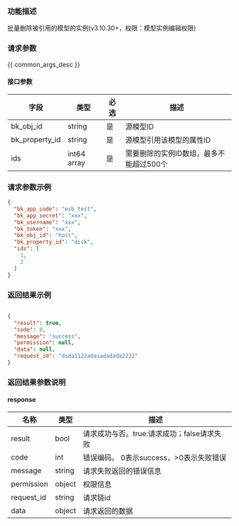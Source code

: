 ### 功能描述

批量删除被引用的模型的实例(v3.10.30+，权限：模型实例编辑权限)

### 请求参数

{{ common_args_desc }}

#### 接口参数

| 字段             | 类型          | 必选  | 描述                     |
|----------------|-------------|-----|------------------------|
| bk_obj_id      | string      | 是   | 源模型ID                  |
| bk_property_id | string      | 是   | 源模型引用该模型的属性ID          |
| ids            | int64 array | 是   | 需要删除的实例ID数组，最多不能超过500个 |

### 请求参数示例

```json
{
  "bk_app_code": "esb_test",
  "bk_app_secret": "xxx",
  "bk_username": "xxx",
  "bk_token": "xxx",
  "bk_obj_id": "host",
  "bk_property_id": "disk",
  "ids": [
    1,
    2
  ]
}
```

### 返回结果示例

```json

{
  "result": true,
  "code": 0,
  "message": "success",
  "permission": null,
  "data": null,
  "request_id": "dsda1122adasadadada2222"
}
```

### 返回结果参数说明

#### response

| 名称         | 类型     | 描述                         |
|------------|--------|----------------------------|
| result     | bool   | 请求成功与否。true:请求成功；false请求失败 |
| code       | int    | 错误编码。 0表示success，>0表示失败错误  |
| message    | string | 请求失败返回的错误信息                |
| permission | object | 权限信息                       |
| request_id | string | 请求链id                      |
| data       | object | 请求返回的数据                    |
